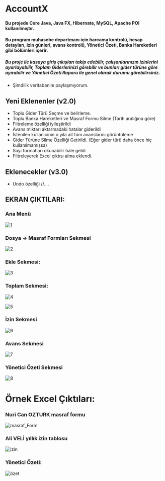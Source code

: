 # AccountX

#### Bu projede Core Java, Java FX, Hibernate, MySQL, Apache POI kullanılmıştır.

#### Bu program muhasebe departmanı için harcama kontrolü, hesap detayları, izin günleri, avans kontrolü, Yönetici Özeti, Banka Hareketleri gibi bölümleri içerir.

##### Bu proje ile kasaya giriş çıkışları takip edebilir, çalışanlarınızın izinlerini ayarlayabilir, Toplam Giderlerinizi görebilir ve bunları gider türüne göre ayırabilir ve Yönetici Özeti Raporu ile genel olarak durumu görebilirsiniz.

 - Şimdilik veritabanını paylaşmıyorum.
## Yeni Eklenenler (v2.0)
 - Toplu Gider Türü Seçme ve belirleme.
 - Toplu Banka Hareketleri ve Masraf Formu Silme (Tarih aralığına göre)
 - Filtreleme özelliği iyileştirildi
 - Avans miktarı aktarmadaki hatalar giderildi
 - İstenilen kullanıcının o yıla ait tüm avanslarını görüntüleme
 - Gider Türüne Silme Özelliği Getirildi. (Eğer gider türü daha önce hiç kullanılmamışsa)
 - Sayı formatları okunabilir hale geldi
 - Filtreleyerek Excel çıktısı alma eklendi.
## Eklenecekler (v3.0)
 - Undo özelliği
 //....
## EKRAN ÇIKTILARI:
### Ana Menü
![1](https://user-images.githubusercontent.com/62218588/205112187-86cd75d8-02e2-49eb-9799-8ffd11cc2cf0.png)


### Dosya -> Masraf Formları Sekmesi
![2](https://user-images.githubusercontent.com/62218588/205112232-9512784f-587f-4aca-b217-68d974109e9a.png)


### Ekle Sekmesi:
![3](https://user-images.githubusercontent.com/62218588/205112257-11e27837-91ea-4cba-9c44-3ba5106624c2.png)


### Toplam Sekmesi:
![4](https://user-images.githubusercontent.com/62218588/205112271-83c2aa7d-c868-4f24-87fd-8c404f408051.png)

![5](https://user-images.githubusercontent.com/62218588/205112310-0984c5ee-e2c3-4a3c-a3b9-a8ee5f5108e7.png)



### İzin Sekmesi
![6](https://user-images.githubusercontent.com/62218588/205112334-eb4fca89-23ac-4f2e-8ef4-81be9f70622e.png)


### Avans Sekmesi
![7](https://user-images.githubusercontent.com/62218588/205112365-28e8e67b-4345-443d-8ed4-1c4cc6da26be.png)


### Yönetici Özeti Sekmesi
![8](https://user-images.githubusercontent.com/62218588/205112387-cbd09bbd-fcc2-4f48-a4b3-6f546a1d10ab.png)


# Örnek Excel Çıktıları:

### Nuri Can OZTURK masraf formu
![masraf_Form](https://user-images.githubusercontent.com/62218588/205112420-00ab5da3-89ff-4604-b837-32b04d19378d.png)


### Ali VELİ yıllık izin tablosu
![izin](https://user-images.githubusercontent.com/62218588/205112454-181d9b1e-fe36-46ce-a9cf-2ba879a53441.png)


### Yönetici Özeti:
![özet](https://user-images.githubusercontent.com/62218588/205112481-0885478f-52eb-4000-bf99-fd64232c7d3a.png)
